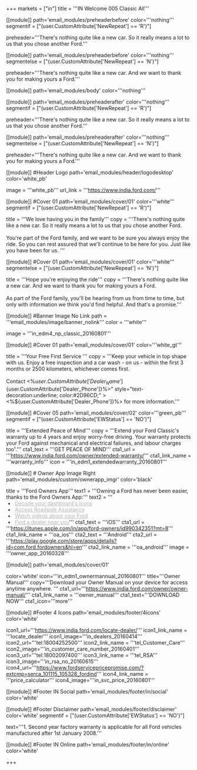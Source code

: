 +++
markets = ["in"]
title = '''IN Welcome 005 Classic All'''

[[module]]
path='email_modules/preheaderbefore'
color='''nothing'''
segmentif = ["(user.CustomAttribute['NewRepeat'] == 'R')"]

  preheader='''There's nothing quite like a new car. So it really means a lot to us that you chose another Ford.'''

[[module]]
path='email_modules/preheaderbefore'
color='''nothing'''
segmentelse = ["(user.CustomAttribute['NewRepeat'] == 'N')"]

  preheader='''There's nothing quite like a new car. And we want to thank you for making yours a Ford.'''

[[module]]
path='email_modules/body'
color='''nothing'''

[[module]]
path='email_modules/preheaderafter'
color='''nothing'''
segmentif = ["(user.CustomAttribute['NewRepeat'] == 'R')"]

  preheader='''There's nothing quite like a new car. So it really means a lot to us that you chose another Ford.'''

[[module]]
path='email_modules/preheaderafter'
color='''nothing'''
segmentelse = ["(user.CustomAttribute['NewRepeat'] == 'N')"]

  preheader='''There's nothing quite like a new car. And we want to thank you for making yours a Ford.'''

[[module]] #Header Logo
path='email_modules/header/logodesktop'
color='white_pb'

  image = '''white_pb'''
  url_link = '''https://www.india.ford.com/'''

[[module]] #Cover 01
path='email_modules/cover/01'
color='''white'''
segmentif = ["(user.CustomAttribute['NewRepeat'] == 'R')"]

  title = '''We love having you in the family'''
  copy = '''There's nothing quite like a new car. So it really means a lot to us that you chose another Ford. <br /><br />You're part of the Ford family, and we want to be sure you always enjoy the ride. So you can rest assured that we'll continue to be here for you. Just like you have been for us. '''

[[module]] #Cover 01
path='email_modules/cover/01'
color='''white'''
segmentelse = ["(user.CustomAttribute['NewRepeat'] == 'N')"]

  title = '''Hope you're enjoying the ride'''
  copy = '''There's nothing quite like a new car. And we want to thank you for making yours a Ford. <br /><br />As part of the Ford family, you'll be hearing from us from time to time, but only with information we think you'd find helpful. And that's a promise.'''

[[module]] #Banner Image No Link
path = '''email_modules/image/banner_nolink'''
color = '''white'''

  image = '''in_edm4_np_classic_20160801'''

[[module]] #Cover 01
path='email_modules/cover/01'
color='''white_gt'''

  title = '''Your Free First Service '''
  copy = '''Keep your vehicle in top shape with us. Enjoy a free inspection and a car wash - on us - within the first 3 months or 2500 kilometers, whichever comes first. <br /><br />Contact <%${user.CustomAttribute['Dealer_Name']}%> on <a href="tel:<%${user.CustomAttribute['Dealer_Phone']}%>" style="text-decoration:underline; color:#2D96CD;" ><%${user.CustomAttribute['Dealer_Phone']}%></a> for more information.'''

[[module]] #Cover 05
path='email_modules/cover/02'
color='''green_pb'''
segmentif = ["(user.CustomAttribute['EWStatus'] == 'NO')"]


  title = '''Extended Peace of Mind'''
  copy = '''Extend your Ford Classic's warranty up to 4 years and enjoy worry-free driving. Your warranty protects your Ford against mechanical and electrical failures, and labour charges too¹.'''
  cta1_text = '''GET PEACE OF MIND'''
  cta1_url = '''https://www.india.ford.com/owner/extended-warranty/'''
  cta1_link_name = '''warranty_info'''
  icon = '''in_edm1_extendedwarranty_20160801'''

[[module]] # Owner App Image Right
path='email_modules/custom/ownerapp_imgr'
color='black'

  title = '''Ford Owners App'''
  text1 = '''Owning a Ford has never been easier, thanks to the Ford Owners App:'''
  text2 = '''<br />&nbsp;&#8226;&nbsp;&nbsp;&nbsp;<a href="https://youtu.be/3r79gbfZdO8" name="Decoder" style="text-decoration:underline; color:#B3B3B3">Decode your dashboard's icons</a><br />&nbsp;&#8226;&nbsp;&nbsp;&nbsp;<a href="https://youtu.be/eudIAyg1xp0" name="oa_rsa" style="text-decoration:underline; color:#B3B3B3">Access Roadside Assistance</a><br />&nbsp;&#8226;&nbsp;&nbsp;&nbsp;<a href="https://youtu.be/7FlXKGWiHYY" name="how-to_video" style="text-decoration:underline; color:#B3B3B3">Watch videos about your Ford</a><br />&nbsp;&#8226;&nbsp;&nbsp;&nbsp;<a href="https://youtu.be/kA0M4weGse0" name="dealer_locater_video" style="text-decoration:underline; color:#B3B3B3">Find a dealer near you</a>'''
  cta1_text = '''iOS'''
  cta1_url = '''https://itunes.apple.com/in/app/ford-owners/id990342351?mt=8'''
  cta1_link_name = '''oa_ios'''
  cta2_text = '''Android'''
  cta2_url = '''https://play.google.com/store/apps/details?id=com.ford.fordowners&hl=en'''
  cta2_link_name = '''oa_android'''
  image = '''owner_app_20160328'''
  
  [[module]]
path='email_modules/cover/01'

color='white'
icon='''in_edm1_ownermannual_20160801'''
title='''Owner Manual'''
copy='''Download your Owner Manual on your device for access anytime anywhere. '''
cta1_url='''https://www.india.ford.com/owner/owner-manual/'''
cta1_link_name = '''owner_manual'''
cta1_text='''DOWNLOAD NOW'''
cta1_icon='''more'''

[[module]] #Footer 4 Icons
path='email_modules/footer/4icons'
color='white'

  icon1_url='''https://www.india.ford.com/locate-dealer/'''
  icon1_link_name = '''locate_dealer'''
  icon1_image='''in_dealers_20160414'''
  icon2_url='''tel:18004252500'''
  icon2_link_name = '''tel_Customer_Care'''
  icon2_image='''in_customer_care_number_20160401'''
  icon3_url='''tel:18002097400'''
  icon3_link_name = '''tel_RSA'''
  icon3_image='''in_rsa_no_20160615'''
  icon4_url='''https://www.fordservicepricepromise.com/?extcmp=serca_101115_105328_fordind'''
  icon4_link_name = '''price_calculator'''
  icon4_image='''in_svc_price_20160801'''

[[module]] #Footer IN Social
path='email_modules/footer/in/social'
color='white'

[[module]] #Footer Disclaimer
path='email_modules/footer/disclaimer'
color='white'
segmentif = ["(user.CustomAttribute['EWStatus'] == 'NO')"]


  text='''1. Second year factory warranty is applicable for all Ford vehicles manufactured after 1st January 2008.'''

[[module]] #Footer IN Online
path='email_modules/footer/in/online'
color='white'

+++
